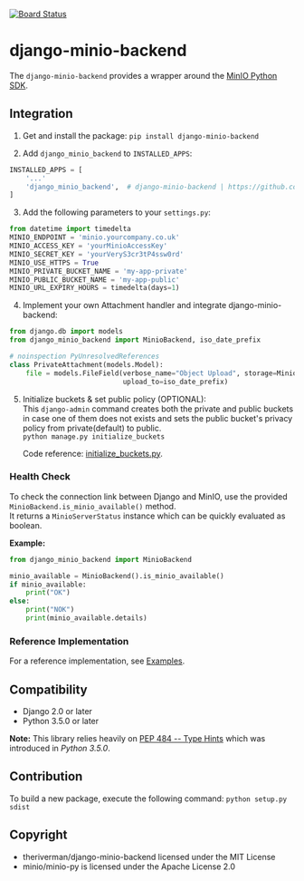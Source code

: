 [![Board Status](https://dev.azure.com/kristofdaja/ce976b79-9da3-4e26-a128-0e9471858160/0d69c064-41f3-4a98-9c49-1623149803d9/_apis/work/boardbadge/4fbdd57f-fc00-4dd6-8f2f-a1ced6cfbb10)](https://dev.azure.com/kristofdaja/ce976b79-9da3-4e26-a128-0e9471858160/_boards/board/t/0d69c064-41f3-4a98-9c49-1623149803d9/Microsoft.RequirementCategory)
# django-minio-backend
The `django-minio-backend` provides a wrapper around the 
[MinIO Python SDK](https://docs.min.io/docs/python-client-quickstart-guide.html).

## Integration
1. Get and install the package:
    `pip install django-minio-backend`

2. Add `django_minio_backend` to `INSTALLED_APPS`:
```python
INSTALLED_APPS = [
    '...'
    'django_minio_backend',  # django-minio-backend | https://github.com/theriverman/django-minio-backend
]
```

3. Add the following parameters to your `settings.py`:
```python
from datetime import timedelta
MINIO_ENDPOINT = 'minio.yourcompany.co.uk'
MINIO_ACCESS_KEY = 'yourMinioAccessKey'
MINIO_SECRET_KEY = 'yourVeryS3cr3tP4ssw0rd'
MINIO_USE_HTTPS = True
MINIO_PRIVATE_BUCKET_NAME = 'my-app-private'
MINIO_PUBLIC_BUCKET_NAME = 'my-app-public'
MINIO_URL_EXPIRY_HOURS = timedelta(days=1)
```

4. Implement your own Attachment handler and integrate django-minio-backend:
```python
from django.db import models
from django_minio_backend import MinioBackend, iso_date_prefix

# noinspection PyUnresolvedReferences
class PrivateAttachment(models.Model):   
    file = models.FileField(verbose_name="Object Upload", storage=MinioBackend(is_public=False),
                            upload_to=iso_date_prefix)
```

5. Initialize buckets & set public policy (OPTIONAL):<br>
    This `django-admin` command creates both the private and public buckets in case one of them does not exists
    and sets the public bucket's privacy policy from private(default) to public.<br>
    `python manage.py initialize_buckets`
    
    Code reference: [initialize_buckets.py](django_minio_backend/management/commands/initialize_buckets.py).

### Health Check
To check the connection link between Django and MinIO, use the provided `MinioBackend.is_minio_available()` method.<br>
It returns a `MinioServerStatus` instance which can be quickly evaluated as boolean.<br>

**Example:**
```python
from django_minio_backend import MinioBackend

minio_available = MinioBackend().is_minio_available()
if minio_available:
    print("OK")
else:
    print("NOK")
    print(minio_available.details)
```


### Reference Implementation
For a reference implementation, see [Examples](examples).

## Compatibility
  * Django 2.0 or later
  * Python 3.5.0 or later

**Note:** This library relies heavily on [PEP 484 -- Type Hints](https://www.python.org/dev/peps/pep-0484/) 
which was introduced in *Python 3.5.0*.

## Contribution
To build a new package, execute the following command:
`python setup.py sdist`

## Copyright
  * theriverman/django-minio-backend licensed under the MIT License
  * minio/minio-py is licensed under the Apache License 2.0
